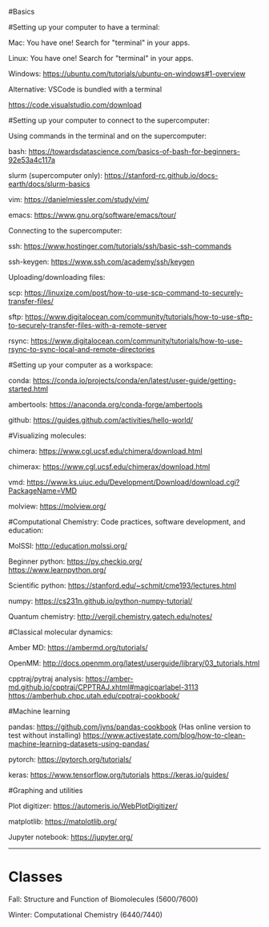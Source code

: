 #Basics

#Setting up your computer to have a terminal:

Mac: You have one! Search for "terminal" in your apps.

Linux: You have one! Search for "terminal" in your apps.

Windows: https://ubuntu.com/tutorials/ubuntu-on-windows#1-overview

Alternative: VSCode is bundled with a terminal

https://code.visualstudio.com/download

#Setting up your computer to connect to the supercomputer:

Using commands in the terminal and on the supercomputer:

bash: https://towardsdatascience.com/basics-of-bash-for-beginners-92e53a4c117a

slurm (supercomputer only): https://stanford-rc.github.io/docs-earth/docs/slurm-basics

vim: https://danielmiessler.com/study/vim/

emacs: https://www.gnu.org/software/emacs/tour/

Connecting to the supercomputer:

ssh: https://www.hostinger.com/tutorials/ssh/basic-ssh-commands

ssh-keygen: https://www.ssh.com/academy/ssh/keygen

Uploading/downloading files:

scp: https://linuxize.com/post/how-to-use-scp-command-to-securely-transfer-files/

sftp: https://www.digitalocean.com/community/tutorials/how-to-use-sftp-to-securely-transfer-files-with-a-remote-server

rsync: https://www.digitalocean.com/community/tutorials/how-to-use-rsync-to-sync-local-and-remote-directories

#Setting up your computer as a workspace:

conda: https://conda.io/projects/conda/en/latest/user-guide/getting-started.html

ambertools: https://anaconda.org/conda-forge/ambertools

github: https://guides.github.com/activities/hello-world/

#Visualizing molecules:

chimera: https://www.cgl.ucsf.edu/chimera/download.html

chimerax: https://www.cgl.ucsf.edu/chimerax/download.html 

vmd: https://www.ks.uiuc.edu/Development/Download/download.cgi?PackageName=VMD

molview: https://molview.org/

#Computational Chemistry: Code practices, software development, and education:

MolSSI: http://education.molssi.org/

Beginner python: https://py.checkio.org/ <br>
                 https://www.learnpython.org/<br>

Scientific python: https://stanford.edu/~schmit/cme193/lectures.html

numpy: https://cs231n.github.io/python-numpy-tutorial/

Quantum chemistry: http://vergil.chemistry.gatech.edu/notes/

#Classical molecular dynamics:

Amber MD: https://ambermd.org/tutorials/

OpenMM: http://docs.openmm.org/latest/userguide/library/03_tutorials.html

cpptraj/pytraj analysis: https://amber-md.github.io/cpptraj/CPPTRAJ.xhtml#magicparlabel-3113
                         https://amberhub.chpc.utah.edu/cpptraj-cookbook/

#Machine learning

pandas: https://github.com/jvns/pandas-cookbook (Has online version to test without installing)
        https://www.activestate.com/blog/how-to-clean-machine-learning-datasets-using-pandas/

pytorch: https://pytorch.org/tutorials/

keras: https://www.tensorflow.org/tutorials
       https://keras.io/guides/

#Graphing and utilities

Plot digitizer: https://automeris.io/WebPlotDigitizer/

matplotlib: https://matplotlib.org/

Jupyter notebook: https://jupyter.org/

-------------------------------------------------------------------------------
# Classes

Fall: Structure and Function of Biomolecules (5600/7600)

Winter: Computational Chemistry (6440/7440)

